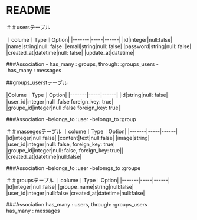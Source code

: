# README
＃＃usersテーブル

｜colume｜Type｜Option|
|-------|-----|------|
|id|integer|null:false|
|name|string|null: false|
|email|string|null: false|
|password|string|null: false|
|created_at|datetime|null: false|
|update_at|datetime|

###Association
- has_many : groups, through: :groups_users
- has_many : messages

##groups_userstテーブル

|Colume｜Type｜Option|
|-------|-----|------|
|id|string|null: false|
|user_id|integer|null :false foreign_key: true|
|groupe_id|integer|null :false foreign_key: true|

###Association
-belongs_to :user
-belongs_to :group

＃＃massegesテーブル
｜colume｜Type｜Option|
|-------|-----|------|
|id|integer|null:false|
|content|text|null:false|
|image|string|
|user_id|integer|null: false, foreign_key: true|
|groupe_id|integer|null: false, foreign_key: true||
|created_at|datetime|null:false|

###Association
-belongs_to :user
-belomgs_to :groupe

＃＃groupsテーブル
｜colume｜Type｜Option|
|-------|-----|------|
|id|integer|null:false|
|groupe_name|string|null:false|
|user_id|integer|null:false
|created_at|datetime|null:false|

###Association
has_many : users, through: :groups_users
has_many : messages
